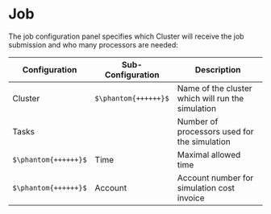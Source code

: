 # Job

The job configuration panel specifies which Cluster will receive the job submission and who many processors are needed:

Configuration | Sub-Configuration | Description
--- | --- | ---
Cluster | `$\phantom{++++++}$`  | Name of the cluster which will run the simulation
Tasks| |  Number of processors used for the simulation
`$\phantom{++++++}$` | Time |  Maximal allowed time
`$\phantom{++++++}$` | Account | Account number for simulation cost invoice